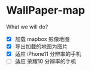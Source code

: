 
# WallPaper-map

What we will do?

- [x] 加载 mapbox 影像地图
- [x] 导出加载的地图为图片
- [x] 适应 iPhone11 分辨率的手机
- [ ] 适应 荣耀10 分辨率的手机